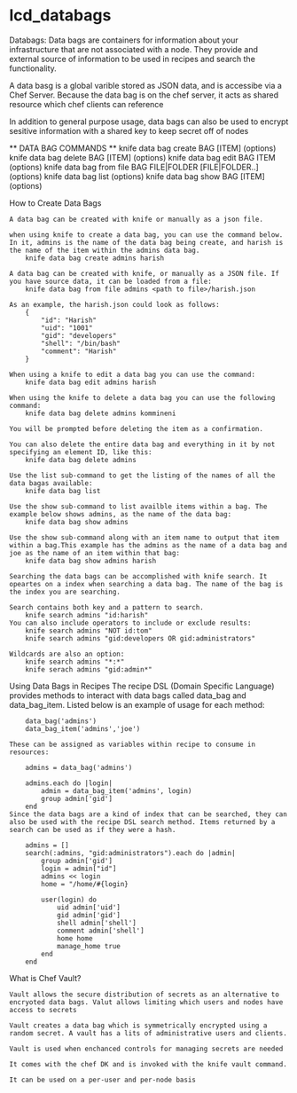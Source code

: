 # lcd_databags

Databags: Data bags are containers for information about your infrastructure that are not associated with a node. They provide and external source of information to be used in recipes and search the functionality.
  
  A data basg is a global varible stored as JSON data, and is accessibe via a Chef Server. Because the data bag is on the chef server, it acts as shared resource which chef clients can reference
  
  In addition to general purpose usage, data bags can also be used to encrypt sesitive information with a shared key to keep secret off of nodes
  
  
  ** DATA BAG COMMANDS **
knife data bag create BAG [ITEM] (options)
knife data bag delete BAG [ITEM] (options)
knife data bag edit BAG ITEM (options)
knife data bag from file BAG FILE|FOLDER [FILE|FOLDER..] (options)
knife data bag list (options)
knife data bag show BAG [ITEM] (options)

How to Create Data Bags

	A data bag can be created with knife or manually as a json file.
	
	when using knife to create a data bag, you can use the command below. In it, admins is the name of the data bag being create, and harish is the name of the item within the admins data bag. 
		knife data bag create admins harish
  
	A data bag can be created with knife, or manually as a JSON file. If you have source data, it can be loaded from a file:
		knife data bag from file admins <path to file>/harish.json
  
	As an example, the harish.json could look as follows:
		{
			"id": "Harish"
			"uid": "1001"
			"gid": "developers"
			"shell": "/bin/bash"
			"comment": "Harish"
		}
  
	When using a knife to edit a data bag you can use the command:
		knife data bag edit admins harish
		
	When using the knife to delete a data bag you can use the following command:
		knife data bag delete admins kommineni
		
	You will be prompted before deleting the item as a confirmation.
	
	You can also delete the entire data bag and everything in it by not specifying an element ID, like this:
		knife data bag delete admins
		
	Use the list sub-command to get the listing of the names of all the data bagas available:
		knife data bag list
	
	Use the show sub-command to list availble items within a bag. The example below shows admins, as the name of the data bag:
		knife data bag show admins
		
	Use the show sub-command along with an item name to output that item within a bag.This example has the admins as the name of a data bag and joe as the name of an item within that bag:
		knife data bag show admins harish
	
	Searching the data bags can be accomplished with knife search. It opeartes on a index when searching a data bag. The name of the bag is the index you are searching.
	
	Search contains both key and a pattern to search.
		knife search admins "id:harish"
	You can also include operators to include or exclude results:
		knife search admins "NOT id:tom"
		knife search admins "gid:developers OR gid:administrators"
		
	Wildcards are also an option:
		knife search admins "*:*"
		knife serach admins "gid:admin*"
		
Using Data Bags in Recipes
	The recipe DSL (Domain Specific Language) provides methods to interact with data bags called data_bag and data_bag_item. Listed below is an example of usage for each method:
	
		data_bag('admins')
		data_bag_item('admins','joe')
	
	These can be assigned as variables within recipe to consume in resources:
	
		admins = data_bag('admins')
		
		admins.each do |login|
			admin = data_bag_item('admins', login)
			group admin['gid']
		end
	Since the data bags are a kind of index that can be searched, they can also be used with the recipe DSL search method. Items returned by a search can be used as if they were a hash.
	
		admins = []
		search(:admins, "gid:administrators").each do |admin|
			group admin['gid']
			login = admin["id"]
			admins << login
			home = "/home/#{login}
			
			user(login) do
				uid admin['uid']
				gid admin['gid']
				shell admin['shell']
				comment admin['shell']
				home home
				manage_home true
			end
		end

 
 
 What is Chef Vault?
 
	Vault allows the secure distribution of secrets as an alternative to encryoted data bags. Valut allows limiting which users and nodes have access to secrets
	
	Vault creates a data bag which is symmetrically encrypted using a random secret. A vault has a lits of administrative users and clients. 
	
	Vault is used when enchanced controls for managing secrets are needed
	
	It comes with the chef DK and is invoked with the knife vault command.
	
	It can be used on a per-user and per-node basis
	
	

